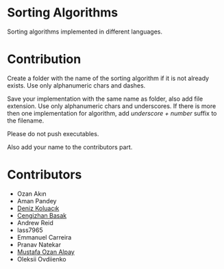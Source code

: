 # Sorting Algorithms

Sorting algorithms implemented in different languages.

# Contribution

Create a folder with the name of the sorting algorithm if it is not already exists. Use only alphanumeric chars and dashes.

Save your implementation with the same name as folder, also add file extension. Use only alphanumeric chars and underscores. If there is more then one implementation for algorithm, add _underscore + number_ suffix to the filename.

Please do not push executables.

Also add your name to the contributors part.

# Contributors

* Ozan Akın
* Aman Pandey
* [Deniz Koluaçık](https://github.com/koluacik)
* [Cengizhan Basak](https://github.com/cengizhanbasak)
* Andrew Reid
* lass7965
* Emmanuel Carreira
* Pranav Natekar
* [Mustafa Ozan Alpay](https://github.com/frozsgy)
* Oleksii Ovdiienko

